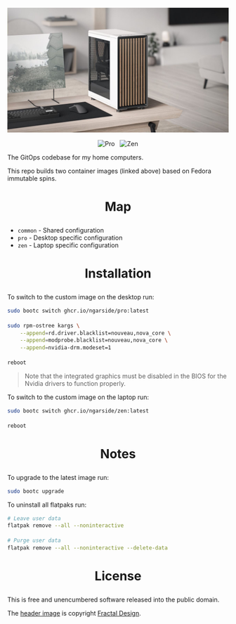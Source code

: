<!-- This is free and unencumbered software released into the public domain -->

![Fractal Design North](media/north.jpg)

<p align=center>
	<img alt="Pro" src="https://img.shields.io/badge/pro-desktop-brightgreen?style=for-the-badge">
	&nbsp;
	<img alt="Zen" src="https://img.shields.io/badge/zen-laptop-blue?style=for-the-badge">
</p>

The GitOps codebase for my home computers.

This repo builds two container images (linked above) based on Fedora immutable spins.

# <p align=center>Map

- `common` - Shared configuration
- `pro` - Desktop specific configuration
- `zen` - Laptop specific configuration

# <p align=center>Installation

To switch to the custom image on the desktop run:

```sh
sudo bootc switch ghcr.io/ngarside/pro:latest

sudo rpm-ostree kargs \
	--append=rd.driver.blacklist=nouveau,nova_core \
	--append=modprobe.blacklist=nouveau,nova_core \
	--append=nvidia-drm.modeset=1

reboot
```

> Note that the integrated graphics must be disabled in the BIOS for the Nvidia drivers to function properly.

To switch to the custom image on the laptop run:

```sh
sudo bootc switch ghcr.io/ngarside/zen:latest

reboot
```

# <p align=center>Notes

To upgrade to the latest image run:

```sh
sudo bootc upgrade
```

To uninstall all flatpaks run:

```sh
# Leave user data
flatpak remove --all --noninteractive

# Purge user data
flatpak remove --all --noninteractive --delete-data
```

# <p align=center>License

This is free and unencumbered software released into the public domain.

The [header image](media/north.jpg) is copyright [Fractal Design](https://www.fractal-design.com).
